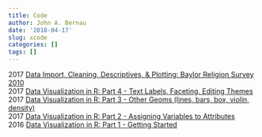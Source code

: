 ```yaml
---
title: Code
author: John A. Bernau
date: '2018-04-17'
slug: xcode
categories: []
tags: []
---
```


2017 [Data Import, Cleaning, Descriptives, & Plotting: Baylor Religion Survey 2010](/code/baylor/)  
2017 [Data Visualization in R: Part 4 - Text Labels, Faceting, Editing Themes](/code/dataviz4/)  
2017 [Data Visualization in R: Part 3 - Other Geoms (lines, bars, box, violin, density)](/code/dataviz3/)  
2017 [Data Visualization in R: Part 2 - Assigning Variables to Attributes](/code/dataviz2/)  
2016 [Data Visualization in R: Part 1 - Getting Started](/code/dataviz1/)